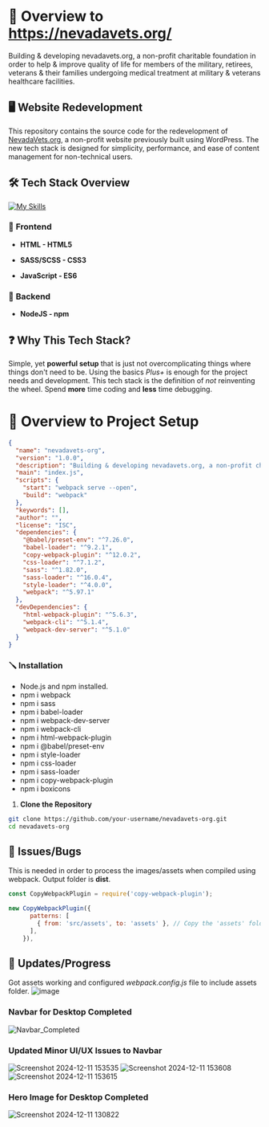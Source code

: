 
# 📁 Overview to https://nevadavets.org/

Building & developing nevadavets.org, a non-profit charitable foundation in order to help & improve quality of life for members of the military, retirees, veterans & their families undergoing medical treatment at military & veterans healthcare facilities.

## 🖥️ **Website Redevelopment**


This repository contains the source code for the redevelopment of [NevadaVets.org](https://nevadavets.org/), a non-profit website previously built using WordPress. The new tech stack is designed for simplicity, performance, and ease of content management for non-technical users.


## 🛠️ **Tech Stack Overview** 
[![My Skills](https://skillicons.dev/icons?i=js,html,css)](https://skillicons.dev)


### 📘 **Frontend**

-  **HTML - HTML5**

-  **SASS/SCSS - CSS3**

-  **JavaScript - ES6**

### 📖 **Backend**

-  **NodeJS - npm**

## ❓ **Why This Tech Stack?**
 
Simple, yet **powerful setup** that is just not overcomplicating things where things don't need to be. Using the basics _Plus+_ is enough for the project needs and development. This tech stack is the definition of _not_ reinventing the wheel. Spend **more** time coding and **less** time debugging. 

# 📁 Overview to Project Setup

```json
{
  "name": "nevadavets-org",
  "version": "1.0.0",
  "description": "Building & developing nevadavets.org, a non-profit charitable foundation in order to help & improve quality of life for members of the military, retirees, veterans & their families undergoing medical treatment at military & veterans healthcare facilities.",
  "main": "index.js",
  "scripts": {
    "start": "webpack serve --open",
    "build": "webpack"
  },
  "keywords": [],
  "author": "",
  "license": "ISC",
  "dependencies": {
    "@babel/preset-env": "^7.26.0",
    "babel-loader": "^9.2.1",
    "copy-webpack-plugin": "^12.0.2",
    "css-loader": "^7.1.2",
    "sass": "^1.82.0",
    "sass-loader": "^16.0.4",
    "style-loader": "^4.0.0",
    "webpack": "^5.97.1"
  },
  "devDependencies": {
    "html-webpack-plugin": "^5.6.3",
    "webpack-cli": "^5.1.4",
    "webpack-dev-server": "^5.1.0"
  }
}
```

### 🪛 **Installation**

- Node.js and npm installed.
- npm i webpack
- npm i sass
- npm i babel-loader
- npm i webpack-dev-server
- npm i webpack-cli
- npm i html-webpack-plugin
- npm i @babel/preset-env
- npm i style-loader
- npm i css-loader
- npm i sass-loader
- npm i copy-webpack-plugin
- npm i boxicons

1.  **Clone the Repository**

```bash
git clone https://github.com/your-username/nevadavets-org.git
cd nevadavets-org
```

## 🐛 **Issues/Bugs**

This is needed in order to process the images/assets when compiled using webpack. Output folder is **dist**.
```javascript
const CopyWebpackPlugin = require('copy-webpack-plugin');

new CopyWebpackPlugin({
      patterns: [
        { from: 'src/assets', to: 'assets' }, // Copy the 'assets' folder to 'dist/assets'
      ],
    }),
```

## 🚧 **Updates/Progress**

Got assets working and configured _webpack.config.js_ file to include assets folder.
![image](https://github.com/user-attachments/assets/1e8e5a57-1e33-43b7-a4b4-194ef49028ff)

### **Navbar for Desktop Completed**
![Navbar_Completed](https://github.com/user-attachments/assets/8eb56926-a768-4140-b4fd-382f74845554)

### Updated Minor UI/UX Issues to Navbar
![Screenshot 2024-12-11 153535](https://github.com/user-attachments/assets/071fa8fc-3f8f-4251-8b4d-9b257f769b9c)
![Screenshot 2024-12-11 153608](https://github.com/user-attachments/assets/8e04f21f-c2fc-4ae6-944b-8b6235df068a)
![Screenshot 2024-12-11 153615](https://github.com/user-attachments/assets/b97f5582-f983-49cb-ab56-542ad3b57c25)

### **Hero Image for Desktop Completed**
![Screenshot 2024-12-11 130822](https://github.com/user-attachments/assets/d6298d00-95e8-47a0-8343-550bf71d55f3)

